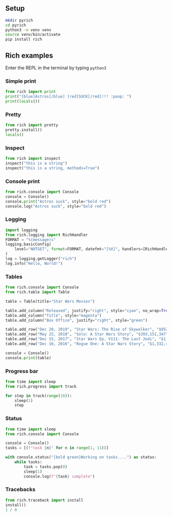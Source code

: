 ## Setup

```bash
mkdir pyrich
cd pyrich
python3 -m venv venv
source venv/bin/activate
pip install rich
```

## Rich examples
Enter the REPL in the terminal by typing `python3`

### Simple print
```python
from rich import print
print("[blue]Astros[/blue] [red]SUCK[/red]!!! :poop: ")
print(locals())
```

### Pretty
```python
from rich import pretty
pretty.install()
locals()
```

### Inspect
```python
from rich import inspect
inspect("this is a string")
inspect("this is a string, methods=True")
```

### Console print
```python
from rich.console import Console
console = Console()
console.print("Astros suck", style="bold red")
console.log("Astros suck", style="bold red")
```

### Logging
```python
import logging
from rich.logging import RichHandler
FORMAT = "%(message)s"
logging.basicConfig(
    level="NOTSET", format=FORMAT, datefmt="[%X]", handlers=[RichHandler()]
)
log = logging.getLogger("rich")
log.info("Hello, World!")
```

### Tables

```python
from rich.console import Console
from rich.table import Table

table = Table(title="Star Wars Movies")

table.add_column("Released", justify="right", style="cyan", no_wrap=True)
table.add_column("Title", style="magenta")
table.add_column("Box Office", justify="right", style="green")

table.add_row("Dec 20, 2019", "Star Wars: The Rise of Skywalker", "$952,110,690")
table.add_row("May 25, 2018", "Solo: A Star Wars Story", "$393,151,347")
table.add_row("Dec 15, 2017", "Star Wars Ep. V111: The Last Jedi", "$1,332,539,889")
table.add_row("Dec 16, 2016", "Rogue One: A Star Wars Story", "$1,332,439,889")

console = Console()
console.print(table)
```

### Progress bar
```python
from time import sleep
from rich.progress import track

for step in track(range(10)):
    sleep(1)
    step
```
### Status
```python
from time import sleep
from rich.console import Console

console = Console()
tasks = [(f"task {n}" for n in range(1, 11))]

with console.status("[bold green]Working on tasks....") as status:
    while tasks:
        task = tasks.pop(0)
        sleep(1)
        console.log(f"{task} complete")
```

### Tracebacks
```python
from rich.traceback import install
install()
1 / 0
```
